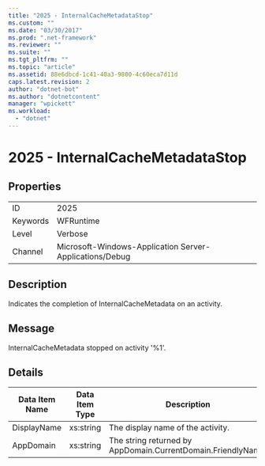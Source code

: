 ```yaml
---
title: "2025 - InternalCacheMetadataStop"
ms.custom: ""
ms.date: "03/30/2017"
ms.prod: ".net-framework"
ms.reviewer: ""
ms.suite: ""
ms.tgt_pltfrm: ""
ms.topic: "article"
ms.assetid: 88e6dbcd-1c41-40a3-9800-4c60eca7d11d
caps.latest.revision: 2
author: "dotnet-bot"
ms.author: "dotnetcontent"
manager: "wpickett"
ms.workload: 
  - "dotnet"
---
```

# 2025 - InternalCacheMetadataStop
## Properties  

|||  
|-|-|  
|ID|2025|  
|Keywords|WFRuntime|  
|Level|Verbose|  
|Channel|Microsoft-Windows-Application Server-Applications/Debug|  

## Description  
 Indicates the completion of InternalCacheMetadata on an activity.  

## Message  
 InternalCacheMetadata stopped on activity '%1'.  

## Details  


| Data Item Name | Data Item Type |                         Description                          |
|----------------|----------------|--------------------------------------------------------------|
|  DisplayName   |   xs:string    |              The display name of the activity.               |
|   AppDomain    |   xs:string    | The string returned by AppDomain.CurrentDomain.FriendlyName. |

